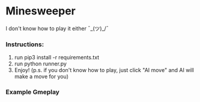 # Minesweeper
I don't know how to play it either ¯\_(ツ)_/¯
### Instructions:
1. run pip3 install -r requirements.txt
2. run python runner.py
3. Enjoy!
(p.s. if you don't know how to play, just click "AI move" and AI will make a move for you)

### Example Gmeplay
